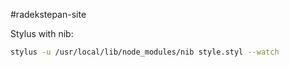 #radekstepan-site

Stylus with nib:

```bash
stylus -u /usr/local/lib/node_modules/nib style.styl --watch
```